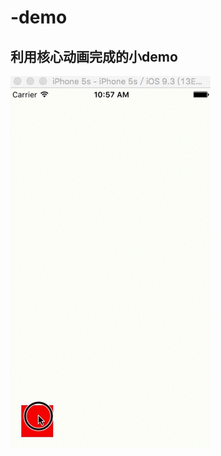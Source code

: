 # -demo
利用核心动画完成的小demo
----
![Aaron Swartz](https://github.com/ziTai/-demo/blob/master/demo_show.gif)
